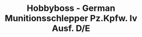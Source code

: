 ---
layout: product
title: "Hobbyboss - German Munitionsschlepper Pz.Kpfw. Iv Ausf. D/E"
price: "1700" 
desc: "N/A"
img_path: "/assets/img/HB82907.jpg"
brand: "N/A"
available: true
special_offer: false
new: false
soon: false
cat: "010000"
subcat: "013500"
subsubcat: "0N/A"
sifra: "HB82907"
popular: false
---